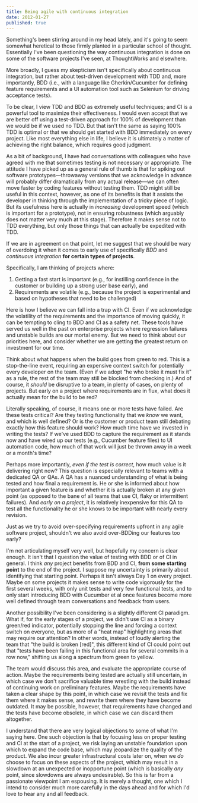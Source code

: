 ```yaml
---
title: Being agile with continuous integration
date: 2012-01-27
published: true
---
```


Something's been stirring around in my head lately, and it's going to seem somewhat heretical to those firmly planted in a particular school of thought. Essentially I've been questioning the way continuous integration is done on some of the software projects I've seen, at ThoughtWorks and elsewhere.

More broadly, I guess my skepticism isn't specifically about continuous integration, but rather about test-driven development with TDD and, more importantly, BDD (i.e., with a language like Gherkin/Cucumber for defining feature requirements and a UI automation tool such as Selenium for driving acceptance tests).

To be clear, I view TDD and BDD as extremely useful techniques; and CI is a powerful tool to maximize their effectiveness. I would even accept that we are better off using a test-driven approach for 100% of development than we would be if we used no TDD. But that isn't the same as saying 100% TDD is optimal or that we should get started with BDD immediately on every project. Like most everything else in life, I believe it is ultimately a matter of achieving the right balance, which requires good judgment.

As a bit of background, I have had conversations with colleagues who have agreed with me that sometimes testing is not necessary or appropriate. The attitude I have picked up as a general rule of thumb is that for spiking out software prototypes—throwaway versions that we acknowledge in advance will probably differ dramatically from any actual release—we can often move faster by coding features without testing them. TDD might still be useful in this context, however, as one of its benefits is that it assists the developer in thinking through the implementation of a tricky piece of logic. But its usefulness here is actually in *increasing* development speed (which is important for a prototype), not in ensuring robustness (which arguably does not matter very much at this stage). Therefore it makes sense not to TDD everything, but only those things that can actually be expedited with TDD.

If we are in agreement on that point, let me suggest that we should be wary of overdoing it when it comes to early use of specifically *BDD* and *continuous integration* **for certain types of projects**.

Specifically, I am thinking of projects where:

1. Getting a fast start is important (e.g., for instilling confidence in the customer or building up a strong user base early), and
2. Requirements are volatile (e.g., because the project is experimental and based on hypotheses that need to be challenged)

Here is how I believe we can fall into a trap with CI. Even if we acknowledge the volatility of the requirements and the importance of moving quickly, it can be tempting to cling to BDD and CI as a safety net. These tools have served us well in the past on enterprise projects where regression failures and unstable builds are our mortal enemy. But we need to think about our priorities here, and consider whether we are getting the greatest return on investment for our time.

Think about what happens when the build goes from green to red. This is a stop-the-line event, requiring an expensive context switch for potentially every developer on the team. (Even if we adopt "he who broke it must fix it" as a rule, the rest of the team may still be blocked from checking in.) And of course, it *should* be disruptive to a team, in plenty of cases, on plenty of projects. But early on a project where requirements are in flux, what does it actually mean for the build to be red?

Literally speaking, of course, it means one or more tests have failed. Are these tests critical? Are they testing functionality that we *know* we want, and which is well defined? Or is the customer or product team still debating exactly how this feature should work? How much time have we invested in writing the tests? If we've used BDD to capture the requirement as it stands now and have wired up our tests (e.g., Cucumber feature files) to UI automation code, how much of that work will just be thrown away in a week or a month's time?

Perhaps more importantly, *even if the test is correct*, how much value is it delivering right now? This question is especially relevant to teams with a dedicated QA or QAs. A QA has a nuanced understanding of what is being tested and how final a requirement is. He or she is informed about how important a given feature is and whether it is actually broken at any given point (as opposed to the bane of all teams that use CI, flaky or intermittent failures). And *early on a project*, it is relatively inexpensive for this QA to test all the functionality he or she knows to be important with nearly every revision.

Just as we try to avoid over-specifying requirements upfront in any agile software project, shouldn't we also avoid over-BDDing our features too early?

I'm not articulating myself very well, but hopefully my concern is clear enough. It isn't that I question the value of testing with BDD or of CI in general. I think *any* project benefits from BDD and CI, **from some starting point** to the end of the project. I suppose my uncertainty is primarily about identifying that starting point. Perhaps it isn't always Day 1 on every project. Maybe on some projects it makes sense to write code vigorously for the first several weeks, with only unit tests and very few functional tests, and to only start introducing BDD with Cucumber et al once features become more well defined through team conversations and feedback from users.

Another possibility I've been considering is a slightly different CI paradigm. What if, for the early stages of a project, we didn't use CI as a binary green/red indicator, potentially stopping the line and forcing a context switch on everyone, but as more of a "heat map" highlighting areas that may require our attention? In other words, instead of loudly alerting the team that "the build is broken \[red\]", this different kind of CI could point out that "tests have been failing in this functional area for several commits in a row now," shifting us along a spectrum from green to yellow.

The team would discuss this area, and evaluate the appropriate course of action. Maybe the requirements being tested are actually still uncertain, in which case we don't sacrifice valuable time wrestling with the build instead of continuing work on preliminary features. Maybe the requirements have taken a clear shape by this point, in which case we revisit the tests and fix them where it makes sense, and rewrite them where they have become outdated. It may be possible, however, that requirements have changed and the tests have become obsolete, in which case we can discard them altogether.

I understand that there are very logical objections to some of what I'm saying here. One such objection is that by focusing less on proper testing and CI at the start of a project, we risk laying an unstable foundation upon which to expand the code base, which may jeopardize the quality of the product. We also incur greater infrastructural costs later on, when we *do* choose to focus on these aspects of the project, which may result in a slowdown at an unexpected or inopportune point (which is basically *any* point, since slowdowns are always undesirable). So this is far from a passionate viewpoint I am espousing. It is merely a thought, one which I intend to consider much more carefully in the days ahead and for which I'd love to hear any and all feedback.
